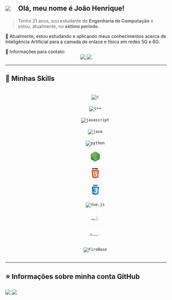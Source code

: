 <h2 style="display:flex;align-items:center">
    <img width="40" src="https://img.icons8.com/external-kiranshastry-lineal-color-kiranshastry/512/external-developer-coding-kiranshastry-lineal-color-kiranshastry.png"/>
    <b>
        Olá, meu nome é João Henrique!
    </b>
</h2>

> Tenho 21 anos, sou estudante de <strong>Engenharia de Computação</strong> e estou, atualmente, no <strong>sétimo período</strong>.

🔭 Atualmente, estou estudando e aplicando meus conhecimentos acerca de Inteligência Artificial para a camada de enlace e física em redes 5G e 6G. 

<div id="contatos">
    💬 Informações para contato:
    <div id="info" align=center>
        <a href="https://www.linkedin.com/in/joao-delfino/">
            <img src="https://img.shields.io/badge/-LINKEDIN-blue?style=flat-square&logo=Linkedin&logoColor=white"/>
        </a>
        <a href="mailto:joaohsdelfino@gmail.com">
            <img src="https://img.shields.io/badge/-EMAIL-red?style=flat-square&logo=Gmail&logoColor=white"/>
        </a>
    </div>
</div>

----

<h2> 🚀 Minhas Skills </h2>
<div id="skills" align=center>
    <code>
        <img height="32" src="https://img.icons8.com/color/512/c-programming.png" alt="c"/>
    </code>
    <code>
        <img height="32" src="https://img.icons8.com/color/512/c-plus-plus-logo.png" alt="c++"/>
    </code>
    <code>
        <img height="32" src="https://img.icons8.com/color/512/javascript--v1.png" alt="javascript"/>
    </code>
    <code>
        <img height="32" src="https://img.icons8.com/color/512/java-coffee-cup-logo.png" alt="java"/>
    </code>
    <code>
        <img height="32" src="https://img.icons8.com/color/512/python.png" alt="python"/>
    </code>
    <code>
        <img height="32" src="https://raw.githubusercontent.com/github/explore/80688e429a7d4ef2fca1e82350fe8e3517d3494d/topics/nodejs/nodejs.png" alt="Nodejs"/>
    </code>
    <code>
        <img height="32" src="https://raw.githubusercontent.com/github/explore/80688e429a7d4ef2fca1e82350fe8e3517d3494d/topics/html/html.png" alt="HTML5"/>
    </code>
    <code>
        <img height="32" src="https://raw.githubusercontent.com/github/explore/80688e429a7d4ef2fca1e82350fe8e3517d3494d/topics/css/css.png" alt="CSS"/>
    </code>
    <code>
        <img height="32" src="https://img.icons8.com/color/512/vue-js.png" alt="Vue.js"/>
    </code>
    <code>
        <img height="32" src="https://raw.githubusercontent.com/github/explore/80688e429a7d4ef2fca1e82350fe8e3517d3494d/topics/mysql/mysql.png" alt="MySQL"/>
    </code>
    <code>
        <img height="32" src="https://raw.githubusercontent.com/github/explore/80688e429a7d4ef2fca1e82350fe8e3517d3494d/topics/mongodb/mongodb.png" alt="MongoDB"/>
    </code>
    <code>
        <img height="32" src="https://img.icons8.com/color/512/firebase.png" alt="FireBase"/>
    </code>
</div>

---

<h2> ⭐ Informações sobre minha conta GitHub </h2>
<div id="github-stats">
    <img align="center" src="https://github-readme-stats.vercel.app/api?username=Joaohsd&show_icons=true&theme=tokyonight"/>
    <img align="center" src="https://github-readme-stats.vercel.app/api/top-langs/?username=Joaohsd&layout=compact&langs_count=10&theme=tokyonight"/>
</div>

